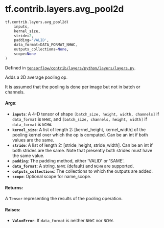 <div itemscope itemtype="http://developers.google.com/ReferenceObject">
<meta itemprop="name" content="tf.contrib.layers.avg_pool2d" />
<meta itemprop="path" content="Stable" />
</div>

# tf.contrib.layers.avg_pool2d

``` python
tf.contrib.layers.avg_pool2d(
    inputs,
    kernel_size,
    stride=2,
    padding='VALID',
    data_format=DATA_FORMAT_NHWC,
    outputs_collections=None,
    scope=None
)
```



Defined in [`tensorflow/contrib/layers/python/layers/layers.py`](/code/stable/tensorflow/contrib/layers/python/layers/layers.py).

Adds a 2D average pooling op.

It is assumed that the pooling is done per image but not in batch or channels.

#### Args:

* <b>`inputs`</b>: A 4-D tensor of shape `[batch_size, height, width, channels]` if
    `data_format` is `NHWC`, and `[batch_size, channels, height, width]` if
    `data_format` is `NCHW`.
* <b>`kernel_size`</b>: A list of length 2: [kernel_height, kernel_width] of the
    pooling kernel over which the op is computed. Can be an int if both
    values are the same.
* <b>`stride`</b>: A list of length 2: [stride_height, stride_width].
    Can be an int if both strides are the same. Note that presently
    both strides must have the same value.
* <b>`padding`</b>: The padding method, either 'VALID' or 'SAME'.
* <b>`data_format`</b>: A string. `NHWC` (default) and `NCHW` are supported.
* <b>`outputs_collections`</b>: The collections to which the outputs are added.
* <b>`scope`</b>: Optional scope for name_scope.


#### Returns:

A `Tensor` representing the results of the pooling operation.


#### Raises:

* <b>`ValueError`</b>: If `data_format` is neither `NHWC` nor `NCHW`.